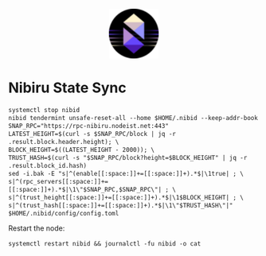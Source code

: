 <p align="center">
  <img height="100" height="auto" src="https://raw.githubusercontent.com/Nodeist/Kurulumlar/main/logos/nibiru.png">
</p>


# Nibiru State Sync
```
systemctl stop nibid
nibid tendermint unsafe-reset-all --home $HOME/.nibid --keep-addr-book
SNAP_RPC="https://rpc-nibiru.nodeist.net:443"
LATEST_HEIGHT=$(curl -s $SNAP_RPC/block | jq -r .result.block.header.height); \
BLOCK_HEIGHT=$((LATEST_HEIGHT - 2000)); \
TRUST_HASH=$(curl -s "$SNAP_RPC/block?height=$BLOCK_HEIGHT" | jq -r .result.block_id.hash)
sed -i.bak -E "s|^(enable[[:space:]]+=[[:space:]]+).*$|\1true| ; \
s|^(rpc_servers[[:space:]]+=[[:space:]]+).*$|\1\"$SNAP_RPC,$SNAP_RPC\"| ; \
s|^(trust_height[[:space:]]+=[[:space:]]+).*$|\1$BLOCK_HEIGHT| ; \
s|^(trust_hash[[:space:]]+=[[:space:]]+).*$|\1\"$TRUST_HASH\"|" $HOME/.nibid/config/config.toml
```

Restart the node:
```
systemctl restart nibid && journalctl -fu nibid -o cat
```
